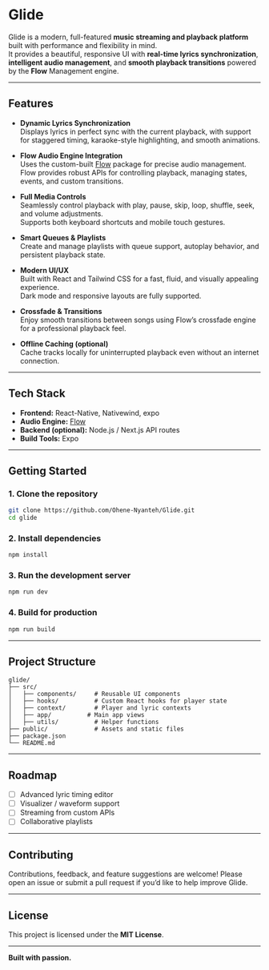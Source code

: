 # Glide

Glide is a modern, full-featured **music streaming and playback platform** built with performance and flexibility in mind.  
It provides a beautiful, responsive UI with **real-time lyrics synchronization**, **intelligent audio management**, and **smooth playback transitions** powered by the **Flow** Management engine.

---

## Features

- **Dynamic Lyrics Synchronization**  
  Displays lyrics in perfect sync with the current playback, with support for staggered timing, karaoke-style highlighting, and smooth animations.

- **Flow Audio Engine Integration**  
  Uses the custom-built [Flow](https://www.npmjs.com/package/flow) package for precise audio management.  
  Flow provides robust APIs for controlling playback, managing states, events, and custom transitions.

- **Full Media Controls**  
  Seamlessly control playback with play, pause, skip, loop, shuffle, seek, and volume adjustments.  
  Supports both keyboard shortcuts and mobile touch gestures.

- **Smart Queues & Playlists**  
  Create and manage playlists with queue support, autoplay behavior, and persistent playback state.

- **Modern UI/UX**  
  Built with React and Tailwind CSS for a fast, fluid, and visually appealing experience.  
  Dark mode and responsive layouts are fully supported.

- **Crossfade & Transitions**  
  Enjoy smooth transitions between songs using Flow’s crossfade engine for a professional playback feel.

- **Offline Caching (optional)**  
  Cache tracks locally for uninterrupted playback even without an internet connection.

---

## Tech Stack

- **Frontend:** React-Native, Nativewind, expo
- **Audio Engine:** [Flow](https://www.npmjs.com/package/@ohene/flow-player)  
- **Backend (optional):** Node.js / Next.js API routes  
- **Build Tools:** Expo

---

## Getting Started

### 1. Clone the repository

```bash
git clone https://github.com/Ohene-Nyanteh/Glide.git
cd glide
````

### 2. Install dependencies

```bash
npm install
```

### 3. Run the development server

```bash
npm run dev
```

### 4. Build for production

```bash
npm run build
```

---

## Project Structure

```
glide/
├── src/
│   ├── components/     # Reusable UI components
│   ├── hooks/          # Custom React hooks for player state
│   ├── context/        # Player and lyric contexts
│   ├── app/          # Main app views
│   ├── utils/          # Helper functions
├── public/             # Assets and static files
├── package.json
└── README.md
```

---

## Roadmap

* [ ] Advanced lyric timing editor
* [ ] Visualizer / waveform support
* [ ] Streaming from custom APIs
* [ ] Collaborative playlists

---

## Contributing

Contributions, feedback, and feature suggestions are welcome!
Please open an issue or submit a pull request if you’d like to help improve Glide.

---

## License

This project is licensed under the **MIT License**.

---

**Built with passion.**
